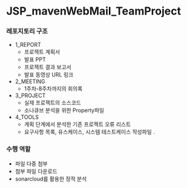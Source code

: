 # JSP_mavenWebMail_TeamProject

### 레포지토리 구조

- 1_REPORT
  - 프로젝트 계획서
  - 발표 PPT
  - 프로젝트 결과 보고서
  - 발표 동영상 URL 링크
- 2_MEETING
  - 1주차-8주차까지의 회의록
- 3_PROJECT
  - 실제 프로젝트의 소스코드
  - 소나큐브 분석을 위한 Property파일
- 4_TOOLS
  - 계획 단계에서 분석한 기존 프로젝트 오류 리스트
  - 요구사항 목록, 유스케이스, 시스템 테스트케이스 작성파일 .
  
### 수행 역할   
- 파일 다중 첨부
- 첨부 파일 다운로드
- sonarcloud를 활용한 정적 분석
     
